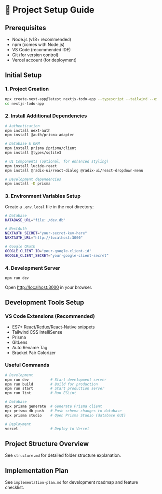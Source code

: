 # 🚀 Project Setup Guide

## Prerequisites

- Node.js (v18+ recommended)
- npm (comes with Node.js)
- VS Code (recommended IDE)
- Git (for version control)
- Vercel account (for deployment)

## Initial Setup

### 1. Project Creation
```bash
npx create-next-app@latest nextjs-todo-app --typescript --tailwind --eslint --app --src-dir --import-alias="@/*" --yes
cd nextjs-todo-app
```

### 2. Install Additional Dependencies
```bash
# Authentication
npm install next-auth
npm install @auth/prisma-adapter

# Database & ORM
npm install prisma @prisma/client
npm install @types/sqlite3

# UI Components (optional, for enhanced styling)
npm install lucide-react
npm install @radix-ui/react-dialog @radix-ui/react-dropdown-menu

# Development dependencies
npm install -D prisma
```

### 3. Environment Variables Setup
Create a `.env.local` file in the root directory:
```bash
# Database
DATABASE_URL="file:./dev.db"

# NextAuth
NEXTAUTH_SECRET="your-secret-key-here"
NEXTAUTH_URL="http://localhost:3000"

# Google OAuth
GOOGLE_CLIENT_ID="your-google-client-id"
GOOGLE_CLIENT_SECRET="your-google-client-secret"
```

### 4. Development Server
```bash
npm run dev
```
Open [http://localhost:3000](http://localhost:3000) in your browser.

## Development Tools Setup

### VS Code Extensions (Recommended)
- ES7+ React/Redux/React-Native snippets
- Tailwind CSS IntelliSense
- Prisma
- GitLens
- Auto Rename Tag
- Bracket Pair Colorizer

### Useful Commands
```bash
# Development
npm run dev          # Start development server
npm run build        # Build for production
npm run start        # Start production server
npm run lint         # Run ESLint

# Database
npx prisma generate  # Generate Prisma client
npx prisma db push   # Push schema changes to database
npx prisma studio    # Open Prisma Studio (database GUI)

# Deployment
vercel               # Deploy to Vercel
```

## Project Structure Overview
See `structure.md` for detailed folder structure explanation.

## Implementation Plan
See `implementation-plan.md` for development roadmap and feature checklist. 